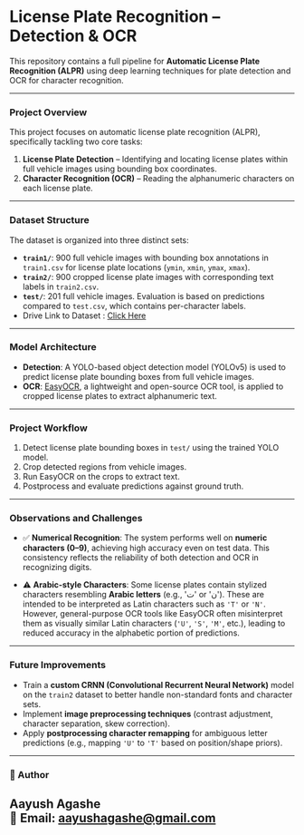 
#  License Plate Recognition – Detection & OCR

This repository contains a full pipeline for **Automatic License Plate Recognition (ALPR)** using deep learning techniques for plate detection and OCR for character recognition.

---

###  Project Overview

This project focuses on automatic license plate recognition (ALPR), specifically tackling two core tasks:

1. **License Plate Detection** – Identifying and locating license plates within full vehicle images using bounding box coordinates.  
2. **Character Recognition (OCR)** – Reading the alphanumeric characters on each license plate.

---

###  Dataset Structure

The dataset is organized into three distinct sets:

- **`train1/`**: 900 full vehicle images with bounding box annotations in `train1.csv` for license plate locations (`ymin`, `xmin`, `ymax`, `xmax`).
- **`train2/`**: 900 cropped license plate images with corresponding text labels in `train2.csv`.
- **`test/`**: 201 full vehicle images. Evaluation is based on predictions compared to `test.csv`, which contains per-character labels.
- Drive Link to Dataset : [Click Here](https://drive.google.com/file/d/1YgnADBcBG2TCT5LBET6ipYEe21jPVUv8/view?usp=sharing)
---

###  Model Architecture

- **Detection**: A YOLO-based object detection model (YOLOv5) is used to predict license plate bounding boxes from full vehicle images.
- **OCR**: [EasyOCR](https://github.com/JaidedAI/EasyOCR), a lightweight and open-source OCR tool, is applied to cropped license plates to extract alphanumeric text.

---

###  Project Workflow

1. Detect license plate bounding boxes in `test/` using the trained YOLO model.
2. Crop detected regions from vehicle images.
3. Run EasyOCR on the crops to extract text.
4. Postprocess and evaluate predictions against ground truth.

---

###  Observations and Challenges

- ✅ **Numerical Recognition**: The system performs well on **numeric characters (0–9)**, achieving high accuracy even on test data. This consistency reflects the reliability of both detection and OCR in recognizing digits.
  
- ⚠️ **Arabic-style Characters**: Some license plates contain stylized characters resembling **Arabic letters** (e.g., 'ت' or 'ن'). These are intended to be interpreted as Latin characters such as `'T'` or `'N'`. However, general-purpose OCR tools like EasyOCR often misinterpret them as visually similar Latin characters (`'U'`, `'S'`, `'M'`, etc.), leading to reduced accuracy in the alphabetic portion of predictions.

---

###  Future Improvements

- Train a **custom CRNN (Convolutional Recurrent Neural Network)** model on the `train2` dataset to better handle non-standard fonts and character sets.
- Implement **image preprocessing techniques** (contrast adjustment, character separation, skew correction).
- Apply **postprocessing character remapping** for ambiguous letter predictions (e.g., mapping `'U'` to `'T'` based on position/shape priors).

---


### 👤 Author
**Aayush Agashe**  
📧 Email: aayushagashe@gmail.com  
---

